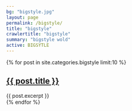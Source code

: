 ```yaml
---
bg: "bigstyle.jpg"
layout: page
permalink: /bigstyle/
title: "bigstyle"
crawlertitle: "bigstyle"
summary: "bigstyle wold"
active: BIGSYTLE
---
```



{% for post in site.categories.bigstyle limit:10 %}
  <article class="index-page">
    <h2><a href="{{ post.url | relative_url }}">{{ post.title }}</a></h2>
    {{ post.excerpt }}
  </article>
{% endfor %}
